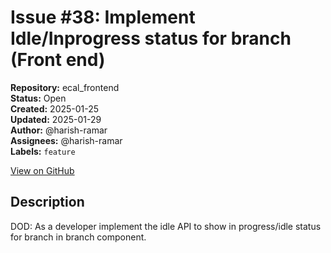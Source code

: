 # Issue #38: Implement Idle/Inprogress status for branch (Front end)

**Repository:** ecal_frontend  
**Status:** Open  
**Created:** 2025-01-25  
**Updated:** 2025-01-29  
**Author:** @harish-ramar  
**Assignees:** @harish-ramar  
**Labels:** `feature`  

[View on GitHub](https://github.com/Simtestlab/ecal_frontend/issues/38)

## Description

DOD: As a developer implement the idle API to show in progress/idle status for branch in branch component.
